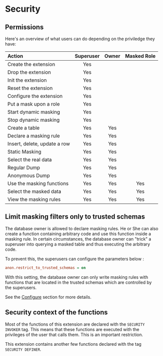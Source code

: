 Security
===============================================================================


Permissions
------------------------------------------------------------------------------

Here's an overview of what users can do depending on the priviledge they have:

| Action                                   | Superuser | Owner | Masked Role |
| :--------------------------------------- | :-------: | :---: | :---------: |
| Create the extension                     |    Yes    |       |             |
| Drop the extension                       |    Yes    |       |             |
| Init the extension                       |    Yes    |       |             |
| Reset the extension                      |    Yes    |       |             |
| Configure the extension                  |    Yes    |       |             |
| Put a mask upon a role                   |    Yes    |       |             |
| Start dynamic masking                    |    Yes    |       |             |
| Stop  dynamic masking                    |    Yes    |       |             |
| Create a table                           |    Yes    |  Yes  |             |
| Declare a masking rule                   |    Yes    |  Yes  |             |
| Insert, delete, update a row             |    Yes    |  Yes  |             |
| Static Masking                           |    Yes    |  Yes  |             |
| Select the real data                     |    Yes    |  Yes  |             |
| Regular Dump                             |    Yes    |  Yes  |             |
| Anonymous Dump                           |    Yes    |  Yes  |             |
| Use the masking functions                |    Yes    |  Yes  |     Yes     |
| Select the masked data                   |    Yes    |  Yes  |     Yes     |
| View the masking rules                   |    Yes    |  Yes  |     Yes     |



Limit masking filters only to trusted schemas
------------------------------------------------------------------------------

The database owner is allowed to declare masking rules. He or She can also
create a function containing arbitrary code and use this function inside a
masking rule. In certain circumstances, the database owner can "trick" a
superuser into querying a masked table and thus executing the arbitrary code.

To prevent this, the superusers can configure the parameters below :

```ini
anon.restrict_to_trusted_schemas = on
```

With this setting, the database owner can only write masking rules with functions
that are located in the trusted schemas which are controlled by the superusers.

See the [Configure] section for more details.

[Configure]: configure/

Security context of the functions
------------------------------------------------------------------------------

Most of the functions of this extension are declared with the `SECURITY INVOKER`
tag.
This means that these functions are executed with the privileges of the user
that calls them. This is an important restriction.

This extension contains another few functions declared with the tag
`SECURITY DEFINER`.

